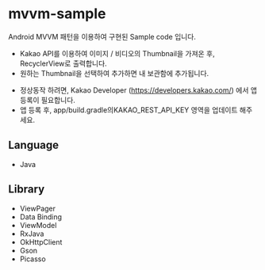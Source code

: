 # mvvm-sample

Android MVVM 패턴을 이용하여 구현된 Sample code 입니다.
- Kakao API를 이용하여 이미지 / 비디오의 Thumbnail을 가져온 후, RecyclerView로 출력합니다.
- 원하는 Thumbnail을 선택하여 추가하면 내 보관함에 추가됩니다.

* 정상동작 하려면, Kakao Developer (https://developers.kakao.com/) 에서 앱 등록이 필요합니다.
* 앱 등록 후, app/build.gradle의KAKAO_REST_API_KEY 영역을 업데이트 해주세요.

## Language
- Java

## Library
- ViewPager
- Data Binding
- ViewModel
- RxJava
- OkHttpClient
- Gson
- Picasso
